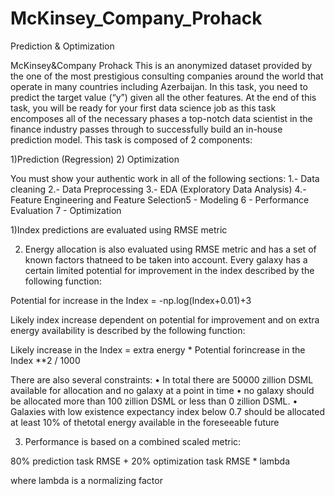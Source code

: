 # McKinsey_Company_Prohack
Prediction &amp; Optimization

McKinsey&Company Prohack
This is an anonymized dataset provided by the one of the most prestigious consulting companies around the
world that operate in many countries including Azerbaijan. In this task, you need to predict the target value
(“y”) given all the other features. At the end of this task, you will be ready for your first data science job as
this task encomposes all of the necessary phases a top-notch data scientist in the finance industry passes
through to successfully build an in-house prediction model. This task is composed of 2 components:

1)Prediction (Regression)
2) Optimization

You must show your authentic work in all of the following sections:
1.- Data cleaning
2.- Data Preprocessing
3.- EDA (Exploratory Data Analysis)
4.- Feature Engineering and Feature
Selection5 - Modeling
6 - Performance Evaluation
7 - Optimization


1)Index predictions are evaluated using RMSE metric

2) Energy allocation is also evaluated using RMSE metric and has a set of known factors
thatneed to be taken into account.
Every galaxy has a certain limited potential for improvement in the index described by the
following function:

Potential for increase in the Index = -np.log(Index+0.01)+3

Likely index increase dependent on potential for improvement and on extra energy availability is
described by the following function:

Likely increase in the Index = extra energy * Potential forincrease in the Index **2 / 1000

There are also several constraints:
• In total there are 50000 zillion DSML available for allocation and no galaxy at a point in time
• no galaxy should be allocated more than 100 zillion DSML or less than 0 zillion DSML.
• Galaxies with low existence expectancy index below 0.7 should be allocated at least 10% of
thetotal energy available in the foreseeable future

3) Performance is based on a combined scaled metric:

80% prediction task RMSE + 20% optimization task RMSE * lambda

where lambda is a normalizing factor

